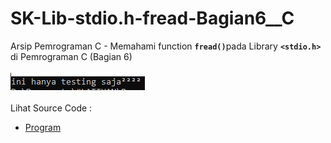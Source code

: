 # SK-Lib-stdio.h-fread-Bagian6__C
Arsip Pemrograman C - Memahami function <code><b>fread()</b></code>pada Library <code><b>&lt;stdio.h></b></code> di Pemrograman C (Bagian 6)<br><br>
<img src="https://github.com/RizkyKhapidsyah/SK-Lib-stdio.h-fread-Bagian6__C/blob/master/SK-Lib-stdio.h-fread-Bagian6__C/x64/result/001.PNG"><br><br>
Lihat Source Code : <br>
- <a href="https://github.com/RizkyKhapidsyah/SK-Lib-stdio.h-fread-Bagian6__C/blob/master/SK-Lib-stdio.h-fread-Bagian6__C/Source.c">Program</a>
